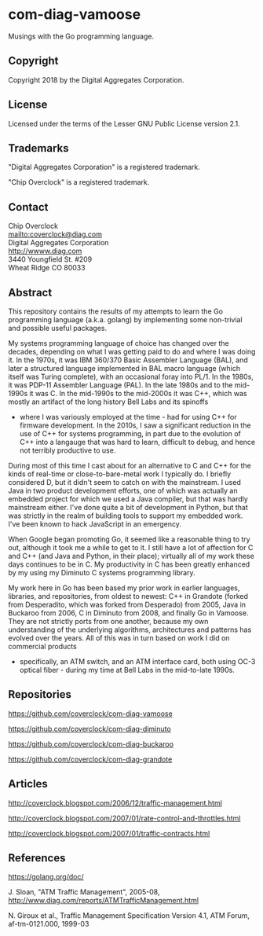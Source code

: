 # com-diag-vamoose

Musings with the Go programming language.

## Copyright

Copyright 2018 by the Digital Aggregates Corporation.

## License

Licensed under the terms of the Lesser GNU Public License version 2.1.

## Trademarks

"Digital Aggregates Corporation" is a registered trademark.

"Chip Overclock" is a registered trademark.

## Contact

Chip Overclock    
<mailto:coverclock@diag.com>    
Digital Aggregates Corporation    
<http://wwww.diag.com>    
3440 Youngfield St. #209    
Wheat Ridge CO 80033    

## Abstract

This repository contains the results of my attempts to learn the Go
programming language (a.k.a. golang) by implementing some non-trivial
and possible useful packages.

My systems programming language of choice has changed over the decades,
depending on what I was getting paid to do and where I was doing it. In
the 1970s, it was IBM 360/370 Basic Assembler Language (BAL), and later
a structured language implemented in BAL macro language (which itself
was Turing complete), with an occasional foray into PL/1. In the 1980s,
it was PDP-11 Assembler Language (PAL). In the late 1980s and to the
mid-1990s it was C. In the mid-1990s to the mid-2000s it was C++, which
was mostly an artifact of the long history Bell Labs and its spinoffs
- where I was variously employed at the time - had for using C++ for
firmware development. In the 2010s, I saw a significant reduction in the
use of C++ for systems programming, in part due to the evolution of C++
into a langauge that was hard to learn, difficult to debug, and hence
not terribly productive to use.

During most of this time I cast about for an alternative to C and C++
for the kinds of real-time or close-to-bare-metal work I typically do. I
briefly considered D, but it didn't seem to catch on with the mainstream.
I used Java in two product development efforts, one of which was
actually an embedded project for which we used a Java compiler, but that
was hardly mainstream either. I've done quite a bit of development in
Python, but that was strictly in the realm of building tools to support
my embedded work. I've been known to hack JavaScript in an emergency.

When Google began promoting Go, it seemed like a reasonable thing to try
out, although it took me a while to get to it. I still have a lot of
affection for C and C++ (and Java and Python, in their place); virtually
all of my work these days continues to be in C. My productivity in C has
been greatly enhanced by my using my Diminuto C systems programming library.

My work here in Go has been based my prior work in earlier languages,
libraries, and repositories, from oldest to newest: C++ in Grandote
(forked from Desperadito, which was forked from Desperado) from 2005, Java
in Buckaroo from 2006, C in Diminuto from 2008, and finally Go in Vamoose.
They are not strictly ports from one another, because my own understanding of
the underlying algorithms, architectures and patterns has evolved over
the years. All of this was in turn based on work I did on commercial products
- specifically, an ATM switch, and an ATM interface card, both using OC-3
optical fiber - during my time at Bell Labs in the mid-to-late 1990s.

## Repositories

<https://github.com/coverclock/com-diag-vamoose>

<https://github.com/coverclock/com-diag-diminuto>

<https://github.com/coverclock/com-diag-buckaroo>

<https://github.com/coverclock/com-diag-grandote>

## Articles

<http://coverclock.blogspot.com/2006/12/traffic-management.html>

<http://coverclock.blogspot.com/2007/01/rate-control-and-throttles.html>

<http://coverclock.blogspot.com/2007/01/traffic-contracts.html>

## References

<https://golang.org/doc/>

J. Sloan, "ATM Traffic Management", 2005-08,
<http://www.diag.com/reports/ATMTrafficManagement.html>

N. Giroux et al., Traffic Management Specification Version 4.1, ATM Forum,
af-tm-0121.000, 1999-03
